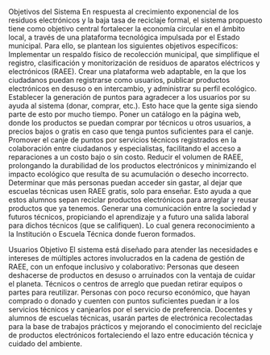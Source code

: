 Objetivos del Sistema
En respuesta al crecimiento exponencial de los residuos electrónicos y la baja tasa de reciclaje formal, el sistema propuesto tiene como objetivo central fortalecer la economía circular en el ámbito local, a través de una plataforma tecnológica impulsada por el Estado municipal. Para ello, se plantean los siguientes objetivos específicos:
Implementar un respaldo físico de recolección municipal, que simplifique el registro, clasificación y monitorización de residuos de aparatos eléctricos y electrónicos (RAEE).
Crear una plataforma web adaptable, en la que los ciudadanos puedan registrarse como usuarios, publicar productos electrónicos en desuso o en intercambio, y administrar su perfil ecológico.
Establecer la generación de puntos para agradecer a los usuarios por su ayuda al sistema (donar, comprar, etc.). Esto hace que la gente siga siendo parte de esto por mucho tiempo.
Poner un catálogo en la página web, donde los productos se puedan comprar por técnicos u otros usuarios, a precios bajos o gratis en caso que tenga puntos suficientes para el canje.
Promover el canje de puntos por servicios técnicos registrados en la colaboración entre ciudadanos y especialistas, facilitando el acceso a reparaciones a un costo bajo o sin costo.
Reducir el volumen de RAEE, prolongando la durabilidad de los productos electrónicos y minimizando el impacto ecológico que resulta de su acumulación o desecho incorrecto.
Determinar que más personas puedan acceder sin gastar, al dejar que escuelas técnicas usen RAEE gratis, solo para enseñar. Esto ayuda a que estos alumnos sepan reciclar productos electrónicos para arreglar y reusar productos que ya tenemos.
Generar una comunicación entre la sociedad y futuros técnicos, propiciando el aprendizaje y a futuro una salida laboral para dichos técnicos (que se califiquen). Lo cual genera reconocimiento a la Institución o Escuela Técnica donde fueron formados.

Usuarios Objetivo
El sistema está diseñado para atender las necesidades e intereses de múltiples actores involucrados en la cadena de gestión de RAEE, con un enfoque inclusivo y colaborativo:
Personas que deseen deshacerse de productos en desuso o arruinados con la ventaja de cuidar el planeta.
Técnicos o centros de arreglo que puedan retirar equipos o partes para reutilizar.
Personas con poco recurso económico, que hayan comprado o donado y cuenten con puntos suficientes puedan ir a los servicios técnicos y canjearlos por el servicio de preferencia.
Docentes y alumnos de escuelas técnicas, usarán partes de electrónica recolectadas para la base de trabajos prácticos y mejorando el conocimiento del reciclaje de productos electrónicos fortaleciendo el lazo entre educación técnica y cuidado del ambiente.
